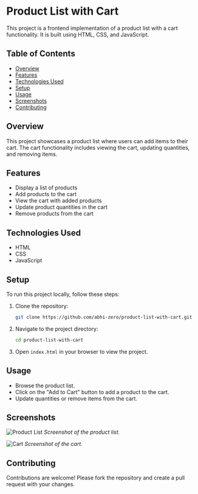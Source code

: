 # Product List with Cart

This project is a frontend implementation of a product list with a cart functionality. It is built using HTML, CSS, and JavaScript.

## Table of Contents

- [Overview](#overview)
- [Features](#features)
- [Technologies Used](#technologies-used)
- [Setup](#setup)
- [Usage](#usage)
- [Screenshots](#screenshots)
- [Contributing](#contributing)

## Overview

This project showcases a product list where users can add items to their cart. The cart functionality includes viewing the cart, updating quantities, and removing items.

## Features

- Display a list of products
- Add products to the cart
- View the cart with added products
- Update product quantities in the cart
- Remove products from the cart

## Technologies Used

- HTML
- CSS
- JavaScript

## Setup

To run this project locally, follow these steps:

1. Clone the repository:
    ```sh
    git clone https://github.com/abhi-zero/product-list-with-cart.git
    ```
2. Navigate to the project directory:
    ```sh
    cd product-list-with-cart
    ```
3. Open `index.html` in your browser to view the project.

## Usage

- Browse the product list.
- Click on the "Add to Cart" button to add a product to the cart.
- Update quantities or remove items from the cart.

## Screenshots

![Product List](./assets/screenshorts/product-list.png)
*Screenshot of the product list.*

![Cart](./assets/screenshorts/cart-list.png)
*Screenshot of the cart.*

## Contributing

Contributions are welcome! Please fork the repository and create a pull request with your changes.
